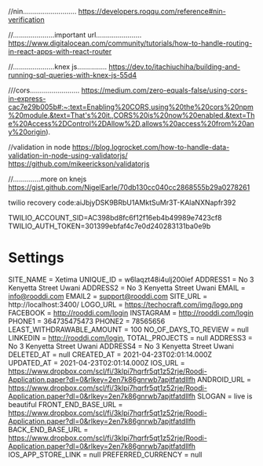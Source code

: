 //nin...........................
https://developers.roqqu.com/reference#nin-verification

//.....................important url.......................
https://www.digitalocean.com/community/tutorials/how-to-handle-routing-in-react-apps-with-react-router

//.....................knex js...............
https://dev.to/itachiuchiha/building-and-running-sql-queries-with-knex-js-55d4

///cors.........................
https://medium.com/zero-equals-false/using-cors-in-express-cac7e29b005b#:~:text=Enabling%20CORS,using%20the%20cors%20npm%20module.&text=That's%20it.,CORS%20is%20now%20enabled.&text=The%20Access%2DControl%2DAllow%2D,allows%20access%20from%20any%20origin).

//validation in node
https://blog.logrocket.com/how-to-handle-data-validation-in-node-using-validatorjs/
https://github.com/mikeerickson/validatorjs

//..............more on knejs
https://gist.github.com/NigelEarle/70db130cc040cc2868555b29a0278261


twilio recovery code:aiJbjyDSK9BRbU1AMktSuMr3T-KAlaNXNapfr392


TWILIO_ACCOUNT_SID=AC398bd8fc6f12f16eb4b49989e7423cf8
TWILIO_AUTH_TOKEN=301399ebfaf4c7e0d240283131ba0e9b


# Settings
SITE_NAME = Xetima
UNIQUE_ID = w6laqzt48i4ulj200ief
ADDRESS1 = No 3 Kenyetta Street Uwani
ADDRESS2 = No 3 Kenyetta Street Uwani
EMAIL = info@rooddi.com
EMAIL2 = support@rooddi.com
SITE_URL = http://localhost:3400/
LOGO_URL = https://techocraft.com/img/logo.png
FACEBOOK = http://rooddi.com/login
INSTAGRAM = http://rooddi.com/login
PHONE1 = 364735475473
PHONE2 = 78565656
LEAST_WITHDRAWABLE_AMOUNT = 100
NO_OF_DAYS_TO_REVIEW = null
LINKEDIN = http://rooddi.com/login,
TOTAL_PROJECTS = null
ADDRESS3 = No 3 Kenyetta Street Uwani
ADDRESS4 = No 3 Kenyetta Street Uwani
DELETED_AT = null
CREATED_AT = 2021-04-23T02:01:14.000Z
UPDATED_AT = 2021-04-23T02:01:14.000Z
IOS_URL = https://www.dropbox.com/scl/fi/3klpi7hqrfr5qt1z52rje/Roodi-Application.paper?dl=0&rlkey=2en7k86gnrwb7apjtfatdllfh
ANDROID_URL = https://www.dropbox.com/scl/fi/3klpi7hqrfr5qt1z52rje/Roodi-Application.paper?dl=0&rlkey=2en7k86gnrwb7apjtfatdllfh
SLOGAN = live is beautiful
FRONT_END_BASE_URL = https://www.dropbox.com/scl/fi/3klpi7hqrfr5qt1z52rje/Roodi-Application.paper?dl=0&rlkey=2en7k86gnrwb7apjtfatdllfh
BACK_END_BASE_URL = https://www.dropbox.com/scl/fi/3klpi7hqrfr5qt1z52rje/Roodi-Application.paper?dl=0&rlkey=2en7k86gnrwb7apjtfatdllfh
IOS_APP_STORE_LINK = null
PREFERRED_CURRENCY = null
